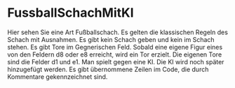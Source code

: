 # FussballSchachMitKI
Hier sehen Sie eine Art Fußballschach. Es gelten die klassischen Regeln des Schach mit Ausnahmen. Es gibt kein Schach geben und kein im Schach stehen. Es gibt Tore im Gegnerischen Feld. Sobald eine eigene Figur eines von den Feldern d8 oder e8 erreicht, wird ein Tor erzielt. Die eigenen Tore sind die Felder  d1 und e1. Man spielt gegen eine KI. Die KI wird noch später hinzugefügt werden. Es gibt übernommene Zeilen im Code, die durch Kommentare gekennzeichnet sind.
